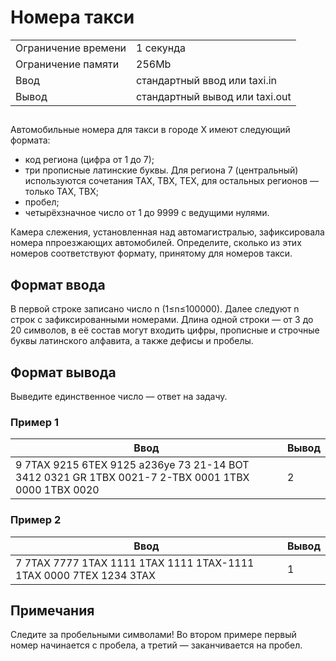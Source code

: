 <div>
	<h1 class="title">Номера такси</h1>
	<table>
	<tbody>
	<tr>
		<td>Ограничение времени
		</td>
		<td>1 секунда
		</td>
	</tr>
	<tr>
		<td>Ограничение памяти
		</td>
		<td>256Mb
		</td>
	</tr>
	<tr>
		<td>Ввод
		</td>
		<td colspan="1">стандартный ввод или taxi.in
		</td>
	</tr>
	<tr>
		<td>Вывод
		</td>
		<td colspan="1">стандартный вывод или taxi.out
		</td>
	</tr>
	</tbody>
	</table>
</div>
<h2></h2>
<div> Автомобильные номера для такси в городе X имеют следующий формата:
	<ul>
		<li>код региона (цифра от 1 до 7);</li>
		<li>три прописные латинские буквы. Для региона 7 (центральный) используются сочетания TAX, TBX, TEX, для остальных регионов — только TAX, TBX;</li>
		<li>пробел;</li>
		<li>четырёхзначное число от 1 до 9999 с ведущими нулями.</li>
	</ul>
	<p>Камера слежения, установленная над автомагистралью, зафиксировала номера nпроезжающих автомобилей. Определите, сколько из этих номеров соответствуют формату, принятому для номеров такси.<br>
	</p>
</div>
<h2>Формат ввода</h2>
<div>В первой строке записано число n (1≤n≤100000). Далее следуют n строк с зафиксированными номерами. Длина одной строки — от 3 до 20 символов, в её состав могут входить цифры, прописные и строчные буквы латинского алфавита, а также дефисы и пробелы.<br>
</div>
<h2>Формат вывода</h2>
<div> Выведите единственное число — ответ на задачу.
</div>
<h3>Пример 1</h3>
<table class="sample-tests">
<tbody>
<tr>
	<th>Ввод
	</th>
	<th>Вывод
	</th>
</tr>
</tbody>
<tbody>
<tr>
	<td>9 7TAX 9215 6TEX 9125 a236ye 73 21-14 BOT 3412 0321 GR 1TBX 0021-7 2-TBX 0001 1TBX 0000 1TBX 0020
	</td>
	<td>2
	</td>
</tr>
</tbody>
</table>
<h3>Пример 2</h3>
<table class="sample-tests">
<tbody>
<tr>
	<th>Ввод
	</th>
	<th>Вывод
	</th>
</tr>
</tbody>
<tbody>
<tr>
	<td>7 7TAX 7777 1TAX 1111 1TAX 1111 1TAX-1111 1TAX 0000 7TEX 1234 3TAX
	</td>
	<td>1
	</td>
</tr>
</tbody>
</table>
<h2>Примечания</h2>
<div>Следите за пробельными символами! Во втором примере первый номер начинается с пробела, а третий — заканчивается на пробел.
</div>